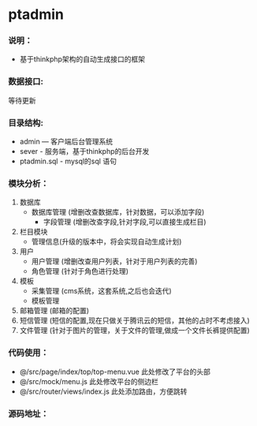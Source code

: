 # ptadmin

### 说明：

- 基于thinkphp架构的自动生成接口的框架

### 数据接口:

等待更新

### 目录结构:

- admin — 客户端后台管理系统
- sever - 服务端，基于thinkphp的后台开发
- ptadmin.sql - mysql的sql 语句

### 模块分析：
 1. 数据库
    - 数据库管理 (增删改查数据库，针对数据，可以添加字段)
      - 字段管理 (增删改查字段,针对字段,可以直接生成栏目)
 2. 栏目模块
    - 管理信息(升级的版本中，将会实现自动生成计划)  
 4. 用户
    - 用户管理 (增删改查用户列表，针对于用户列表的完善)
    - 角色管理 (针对于角色进行处理)
 5. 模板
    - 采集管理 (cms系统，这套系统,之后也会迭代)
    - 模板管理
6. 邮箱管理 (邮箱的配置)
7. 短信管理 (短信的配置,现在只做关于腾讯云的短信，其他的占时不考虑接入)
8. 文件管理 (针对于图片的管理，关于文件的管理,做成一个文件长裤提供配置)

### 代码使用：
-  @/src/page/index/top/top-menu.vue 此处修改了平台的头部
-  @/src/mock/menu.js 此处修改平台的侧边栏
-  @/src/router/views/index.js 此处添加路由，方便跳转
### 源码地址：




